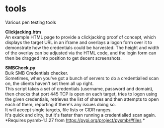 # tools
Various pen testing tools

**Clickjacking.htm**  
An example HTML page to provide a clickjacking proof of concept, which displays the target URL in 
an iframe and overlays a logon form over it to demonstrate how the credentials could be harvested.
The height and width of the overlay can be adjusted via the HTML code, and the login form 
can then be dragged into position to get decent screenshots.

**SMBCheck.py**  
Bulk SMB Credentials checker.  
Sometimes, when you've got a bunch of servers to do a credentialled scan on, the clients haven't set them all up right.  
This script takes a set of credentials (username, password and domain), then checks that port 445 TCP is open on each target, tries to logon using the given credentials, retrieves the list of shares and then attempts to open each of them, reporting if there's any issues doing so.  
It will  accept single targets, file lists or CIDR ranges.  
It's quick and dirty, but it's faster than running a credentialled scan again.  
*Requires pysmb-1.1.27 from https://pypi.org/project/pysmb/#files  * 

